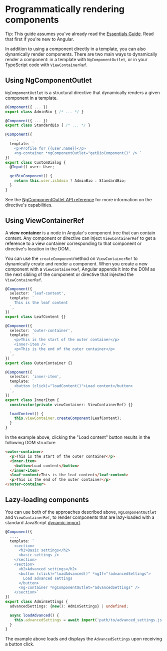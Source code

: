 # Programmatically rendering components

Tip: This guide assumes you've already read the [Essentials Guide](essentials). Read that first if you're new to Angular.

In addition to using a component directly in a template, you can also dynamically render components.
There are two main ways to dynamically render a component: in a template with `NgComponentOutlet`,
or in your TypeScript code with `ViewContainerRef`.

## Using NgComponentOutlet

`NgComponentOutlet` is a structural directive that dynamically renders a given component in a
template.

```ts
@Component({ ... })
export class AdminBio { /* ... */ }

@Component({ ... })
export class StandardBio { /* ... */ }

@Component({
  ...,
  template: `
    <p>Profile for {{user.name}}</p>
    <ng-container *ngComponentOutlet="getBioComponent()" /> `
})
export class CustomDialog {
  @Input() user: User;

  getBioComponent() {
    return this.user.isAdmin ? AdminBio : StandardBio;
  }
}
```

See the [NgComponentOutlet API reference](api/core/NgComponentOutlet) for more information on the
directive's capabilities.

## Using ViewContainerRef

A **view container** is a node in Angular's component tree that can contain content. Any component
or directive can inject `ViewContainerRef` to get a reference to a view container corresponding to
that component or directive's location in the DOM..

You can use the `createComponent`method on `ViewContainerRef` to dynamically create and render a
component. When you create a new component with a `ViewContainerRef`, Angular appends it into the
DOM as the next sibling of the component or directive that injected the `ViewContainerRef`.

```ts
@Component({
  selector: 'leaf-content',
  template: `
    This is the leaf content
  `,
})
export class LeafContent {}

@Component({
  selector: 'outer-container',
  template: `
    <p>This is the start of the outer container</p>
    <inner-item />
    <p>This is the end of the outer container</p>
  `,
})
export class OuterContainer {}

@Component({
  selector: 'inner-item',
  template: `
    <button (click)="loadContent()">Load content</button>
  `,
})
export class InnerItem {
  constructor(private viewContainer: ViewContainerRef) {}

  loadContent() {
    this.viewContainer.createComponent(LeafContent);
  }
}
```

In the example above, clicking the "Load content" button results in the following DOM structure

```html
<outer-container>
  <p>This is the start of the outer container</p>
  <inner-item>
    <button>Load content</button>
  </inner-item>
  <leaf-content>This is the leaf content</leaf-content>
  <p>This is the end of the outer container</p>
</outer-container>
```

## Lazy-loading components

You can use both of the approaches described above, `NgComponentOutlet` and `ViewContainerRef`, to
render components that are lazy-loaded with a standard
JavaScript [dynamic import](https://developer.mozilla.org/en-US/docs/Web/JavaScript/Reference/Operators/import).

```ts
@Component({
  ...,
  template: `
    <section>
      <h2>Basic settings</h2>
      <basic-settings />
    </section>
    <section>
      <h2>Advanced settings</h2>
      <button (click)="loadAdvanced()" *ngIf="!advancedSettings">
        Load advanced settings
      </button>
      <ng-container *ngComponentOutlet="advancedSettings" />
    </section>`
})
export class AdminSettings {
  advancedSettings: {new(): AdminSettings} | undefined;

  async loadAdvanced() {
    this.advancedSettings = await import('path/to/advanced_settings.js');
  }
}
```

The example above loads and displays the `AdvancedSettings` upon receiving a button click.
